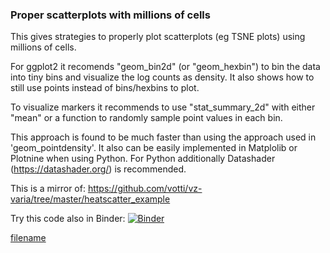 ### Proper scatterplots with millions of cells

This gives strategies to properly plot scatterplots (eg TSNE plots) using millions of cells.

For ggplot2 it recomends "geom_bin2d" (or "geom_hexbin") to bin the data into tiny bins and visualize the
log counts as density. It also shows how to still use points instead of bins/hexbins to plot.

To visualize markers it recommends to use "stat_summary_2d" with either "mean" or a function to
randomly sample point values in each bin.

This approach is found to be much faster than using the approach used in 'geom_pointdensity'.
It also can be easily implemented in Matplolib or Plotnine when using Python. For Python additionally
Datashader (https://datashader.org/) is recommended.

This is a mirror of: https://github.com/votti/vz-varia/tree/master/heatscatter_example

Try this code also in Binder: [![Binder](https://mybinder.org/badge_logo.svg)](https://mybinder.org/v2/gh/votti/vz-varia/master?urlpath=rstudio)

[filename](heatscatter_example.html ':include :type=iframe width=100% height=800px')

